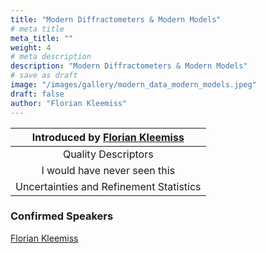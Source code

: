 ```yaml
---
title: "Modern Diffractometers & Modern Models"
# meta title
meta_title: ""
weight: 4
# meta description
description: "Modern Diffractometers & Modern Models"
# save as draft
image: "/images/gallery/modern_data_modern_models.jpeg"
draft: false
author: "Florian Kleemiss"
---
```


|Introduced by [Florian Kleemiss](/authors/florian-kleemiss)|
|:---:
|Quality Descriptors|
|I would have never seen this|
|Uncertainties and Refinement Statistics|

### Confirmed Speakers
[Florian Kleemiss](/authors/florian-kleemiss)
